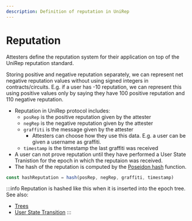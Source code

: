 ```yaml
---
description: Definition of reputation in UniRep
---
```


# Reputation

Attesters define the reputation system for their application on top of the UniRep reputation standard.

Storing positive and negative reputation separately, we can represent net negative reputation values without using signed integers in contracts/circuits. E.g. if a user has -10 reputation, we can represent this using positive values only by saying they have 100 positive reputation and 110 negative reputation.

* Reputation in UniRep protocol includes:
  * `posRep` is the positive reputation given by the attester
  * `negRep` is the negative reputation given by the attester
  * `graffiti` is the message given by the attester
    * Attesters can choose how they use this data. E.g. a user can be given a username as graffiti.
  * `timestamp` is the timestamp the last graffiti was received
* A user can not prove reputation until they have performed a User State Tranistion for the epoch in which the reputaion was received.
* The hash of the reputation is computed by the [Poseidon hash](https://www.poseidon-hash.info/) function.

```typescript
const hashReputation = hash(posRep, negRep, graffiti, timestamp)
```

:::info
Reputation is hashed like this when it is inserted into the epoch tree. See also:

* [Trees](trees.md)
* [User State Transition](user-state-transition.md)
:::
